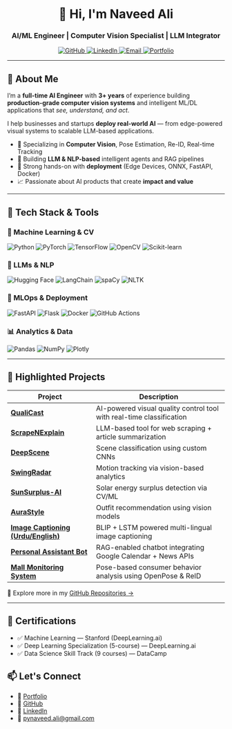 <h1 align="center">👋 Hi, I'm Naveed Ali</h1>
<h3 align="center">AI/ML Engineer | Computer Vision Specialist | LLM Integrator</h3>

<p align="center">
  <a href="https://github.com/AliNaveed01">
    <img src="https://img.shields.io/github/followers/AliNaveed01?label=GitHub&style=social" alt="GitHub">
  </a>
  <a href="https://www.linkedin.com/in/naveed-ali-l201244/">
    <img src="https://img.shields.io/badge/LinkedIn-blue?style=flat-square&logo=linkedin&logoColor=white" alt="LinkedIn">
  </a>
  <a href="mailto:pynaveed.ali@gmail.com">
    <img src="https://img.shields.io/badge/Email-grey?style=flat-square&logo=gmail&logoColor=white" alt="Email">
  </a>
  <a href="https://naveed-portfolio.pages.dev/">
    <img src="https://img.shields.io/badge/Portfolio-Visit-informational?style=flat-square&logo=google-chrome" alt="Portfolio">
  </a>
</p>

---

## 🧠 About Me

I’m a **full-time AI Engineer** with **3+ years** of experience building **production-grade computer vision systems** and intelligent ML/DL applications that _see, understand, and act_.

I help businesses and startups **deploy real-world AI** — from edge-powered visual systems to scalable LLM-based applications.

- 🧿 Specializing in **Computer Vision**, Pose Estimation, Re-ID, Real-time Tracking  
- 🤖 Building **LLM & NLP-based** intelligent agents and RAG pipelines  
- 🚀 Strong hands-on with **deployment** (Edge Devices, ONNX, FastAPI, Docker)  
- 📈 Passionate about AI products that create **impact and value**

---

## 🧰 Tech Stack & Tools

### 🔬 Machine Learning & CV
![Python](https://img.shields.io/badge/Python-3776AB?style=for-the-badge&logo=python&logoColor=white)
![PyTorch](https://img.shields.io/badge/PyTorch-EE4C2C?style=for-the-badge&logo=pytorch&logoColor=white)
![TensorFlow](https://img.shields.io/badge/TensorFlow-FF6F00?style=for-the-badge&logo=tensorflow&logoColor=white)
![OpenCV](https://img.shields.io/badge/OpenCV-5C3EE8?style=for-the-badge&logo=opencv&logoColor=white)
![Scikit-learn](https://img.shields.io/badge/Scikit--Learn-F7931E?style=for-the-badge&logo=scikit-learn&logoColor=white)

### 💬 LLMs & NLP
![Hugging Face](https://img.shields.io/badge/HuggingFace-F9A03C?style=for-the-badge&logo=huggingface&logoColor=black)
![LangChain](https://img.shields.io/badge/LangChain-blueviolet?style=for-the-badge)
![spaCy](https://img.shields.io/badge/spaCy-09A3D5?style=for-the-badge)
![NLTK](https://img.shields.io/badge/NLTK-008080?style=for-the-badge)

### 🧱 MLOps & Deployment
![FastAPI](https://img.shields.io/badge/FastAPI-009688?style=for-the-badge&logo=fastapi&logoColor=white)
![Flask](https://img.shields.io/badge/Flask-000000?style=for-the-badge&logo=flask&logoColor=white)
![Docker](https://img.shields.io/badge/Docker-2496ED?style=for-the-badge&logo=docker&logoColor=white)
![GitHub Actions](https://img.shields.io/badge/GitHub%20Actions-2088FF?style=for-the-badge&logo=github-actions&logoColor=white)

### 📊 Analytics & Data
![Pandas](https://img.shields.io/badge/Pandas-150458?style=for-the-badge&logo=pandas&logoColor=white)
![NumPy](https://img.shields.io/badge/Numpy-013243?style=for-the-badge&logo=numpy&logoColor=white)
![Plotly](https://img.shields.io/badge/Plotly-3F4F75?style=for-the-badge&logo=plotly&logoColor=white)

---

## 📂 Highlighted Projects

| Project | Description |
|--------|-------------|
| [**QualiCast**](https://github.com/AliNaveed01/QualiCast) | AI-powered visual quality control tool with real-time classification |
| [**ScrapeNExplain**](https://github.com/AliNaveed01/ScrapeNExplain) | LLM-based tool for web scraping + article summarization |
| [**DeepScene**](https://github.com/AliNaveed01/DeepScene) | Scene classification using custom CNNs |
| [**SwingRadar**](https://github.com/AliNaveed01/SwingRadar) | Motion tracking via vision-based analytics |
| [**SunSurplus-AI**](https://github.com/AliNaveed01/SunSurplus-AI) | Solar energy surplus detection via CV/ML |
| [**AuraStyle**](https://github.com/AliNaveed01/AuraStyle) | Outfit recommendation using vision models |
| [**Image Captioning (Urdu/English)**](https://github.com/AliNaveed01/ImageCaptioning-Urdu) | BLIP + LSTM powered multi-lingual image captioning |
| [**Personal Assistant Bot**](https://github.com/AliNaveed01/Personal-Assistant-LLM) | RAG-enabled chatbot integrating Google Calendar + News APIs |
| [**Mall Monitoring System**](https://github.com/AliNaveed01/Mall-Monitoring) | Pose-based consumer behavior analysis using OpenPose & ReID |

📁 Explore more in my [GitHub Repositories →](https://github.com/AliNaveed01?tab=repositories)

---

## 🏅 Certifications

- ✅ Machine Learning — Stanford (DeepLearning.ai)
- ✅ Deep Learning Specialization (5-course) — DeepLearning.ai
- ✅ Data Science Skill Track (9 courses) — DataCamp


## 📫 Let's Connect

- 💼 [Portfolio](https://naveed-portfolio.pages.dev/)
- 🐙 [GitHub](https://github.com/AliNaveed01)
- 🔗 [LinkedIn](https://www.linkedin.com/in/naveed-ali-l201244/)
- 📧 pynaveed.ali@gmail.com
